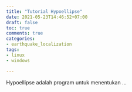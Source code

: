 ```yaml
---
title: "Tutorial Hypoellipse"
date: 2021-05-23T14:46:52+07:00
draft: false
toc: true
comments: true
categories:
- earthquake_localization
tags:
- linux
- windows

---
```

 Hypoellipse adalah program untuk menentukan ...



<!--more-->


